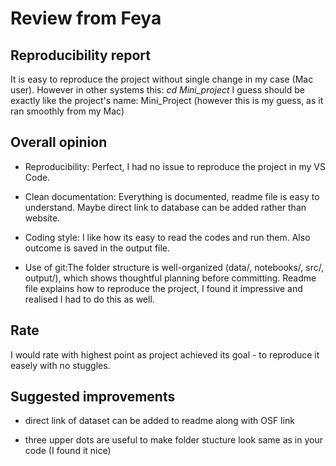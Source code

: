# Review from Feya

## Reproducibility report

It is easy to reproduce the project without single change in my case (Mac user). However in other systems this: *cd Mini_project* I guess should be exactly like the project's name: Mini_Project (however this is my guess, as it ran smoothly from my Mac)

## Overall opinion

- Reproducibility: Perfect, I had no issue to reproduce the project in my VS Code.

- Clean documentation: Everything is documented, readme file is easy to understand. Maybe direct link to database can be added rather than website.

- Coding style: I like how its easy to read the codes and run them. Also outcome is saved in the output file.

- Use of git:The folder structure is well-organized (data/, notebooks/, src/, output/), which shows thoughtful planning before committing. Readme file explains how to reproduce the project, I found it impressive and realised I had to do this as well.

## Rate

I would rate with highest point as project achieved its goal - to reproduce it easely with no stuggles.

## Suggested improvements

- direct link of dataset can be added to readme along with OSF link

- three upper dots are useful to make folder stucture look same as in your code (I found it nice)
